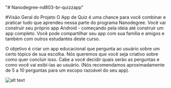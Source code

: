 "# Nanodegree-nd803-br-quizzapp"

#Visão Geral do Projeto
O App de Quiz é uma chance para você combinar e praticar tudo que aprendeu nessa parte do programa Nanodegree. Você vai construir seu próprio app Android - começando pela ideia até construir um app completo. Você pode compartilhar seu app com sua família e amigos e também com outros estudantes deste curso.

O objetivo é criar um app educacional que pergunta ao usuário sobre um certo tópico de sua escolha. Nós queremos que você seja criativo sobre como quer concluir isso. Cabe a você decidir quais serão as perguntas e como você vai exibí-las ao usuário. (Nós recomendamos aproximadamente de 5 a 10 perguntas para um escopo razoável do seu app).

![alt text](https://i.imgur.com/nbKFB4Y.png)




